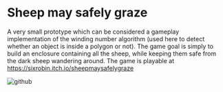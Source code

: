 # Sheep may safely graze
A very small prototype which can be considered a gameplay implementation of the winding number algorithm (used here to detect whether an object is inside a polygon or not).
The game goal is simply to build an enclosure containing all the sheep, while keeping them safe from the dark sheep wandering around.
The game is playable at https://sixrobin.itch.io/sheepmaysafelygraze

![github](https://github.com/sixrobin/SheepMaySafelyGraze/assets/55784799/931e063d-289d-4bc3-89cb-f3b3f3be7065)
